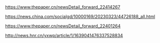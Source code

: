 https://www.thepaper.cn/newsDetail_forward_22414267

https://news.china.com/socialgd/10000169/20230323/44726188_all.html

https://www.thepaper.cn/newsDetail_forward_22401264

http://news.hnr.cn/yxwp/article/1/1639041476337528834